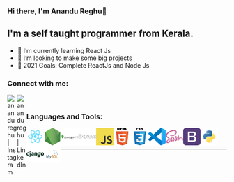 ### Hi there, I'm Anandu Reghu👋


## I'm a self taught programmer from Kerala.

- 🌱 I’m currently learning React Js
- 👯 I’m looking to make some big projects
- 🥅 2021 Goals: Complete ReactJs and Node Js
<!-- - ⚡ Fun fact: I love to draw and play guitar / drums -->


### Connect with me:

<!-- [<img align="left" alt="anandureghu.com" width="22px" src="https://raw.githubusercontent.com/iconic/open-iconic/master/svg/globe.svg" />][website] -->


[<img align="left" alt="anandureghu | Instagram" width="22px" src="https://image.flaticon.com/icons/png/512/1384/1384063.png" />][instagram]
[<img align="left" alt="anandureghu | LinkedIn" width="22px" src="https://image.flaticon.com/icons/png/512/174/174857.png" />][linkedin]


<br />

### Languages and Tools:

<img align="left" alt="React.js" width="40" height="40" src="https://raw.githubusercontent.com/github/explore/80688e429a7d4ef2fca1e82350fe8e3517d3494d/topics/react/react.png" />

<img align="left" alt="Node.js" width="40" height="40" src="https://raw.githubusercontent.com/github/explore/80688e429a7d4ef2fca1e82350fe8e3517d3494d/topics/nodejs/nodejs.png" />

<img align="left" alt="MongoDB" width="40" height="40" src="https://raw.githubusercontent.com/github/explore/80688e429a7d4ef2fca1e82350fe8e3517d3494d/topics/mongodb/mongodb.png" />

<img align="left" alt="Express" width="40" height="40" src="https://raw.githubusercontent.com/github/explore/80688e429a7d4ef2fca1e82350fe8e3517d3494d/topics/express/express.png" />

<img align="left" alt="JavaScript" width="40" height="40" src="https://raw.githubusercontent.com/github/explore/80688e429a7d4ef2fca1e82350fe8e3517d3494d/topics/javascript/javascript.png" />

<img align="left" alt="HTML5" width="40" height="40" src="https://raw.githubusercontent.com/github/explore/80688e429a7d4ef2fca1e82350fe8e3517d3494d/topics/html/html.png" />

<img align="left" alt="CSS3" width="40" height="40" src="https://raw.githubusercontent.com/github/explore/80688e429a7d4ef2fca1e82350fe8e3517d3494d/topics/css/css.png" />

<img align="left" alt="Visual Studio Code" width="40" height="40" src="https://raw.githubusercontent.com/github/explore/80688e429a7d4ef2fca1e82350fe8e3517d3494d/topics/visual-studio-code/visual-studio-code.png" />

<img align="left" alt="Sass" width="40" height="40" src="https://raw.githubusercontent.com/github/explore/80688e429a7d4ef2fca1e82350fe8e3517d3494d/topics/sass/sass.png" />

<img align="left" alt="Bootstrap" width="40" height="40" src="https://raw.githubusercontent.com/github/explore/80688e429a7d4ef2fca1e82350fe8e3517d3494d/topics/bootstrap/bootstrap.png" />

<img align="left" alt="Python" width="40" height="40" src="https://raw.githubusercontent.com/github/explore/80688e429a7d4ef2fca1e82350fe8e3517d3494d/topics/python/python.png" />


<img align="left" alt="Django" width="40" height="40" src="https://raw.githubusercontent.com/github/explore/80688e429a7d4ef2fca1e82350fe8e3517d3494d/topics/django/django.png" />

<img align="left" alt="MySQL" width="40" height="40" src="https://raw.githubusercontent.com/github/explore/80688e429a7d4ef2fca1e82350fe8e3517d3494d/topics/mysql/mysql.png" />






<br />
<br />

---

<!-- ################################################################################################################################################# -->
<!-- ################################################################################################################################################# -->
<!-- ################################################################################################################################################# -->

<!-- <img align="left" alt="Anandu Reghu GitHub Stats" src="https://github-readme-stats.codestackr.vercel.app/api?username=anandureghu&show_icons=true&hide_border=true" /> -->

<!-- ################################################################################################################################################# -->
<!-- ################################################################################################################################################# -->
<!-- ################################################################################################################################################# -->


<!-- --- -->

<!-- ### 📺 Latest YouTube Videos -->

<!-- YOUTUBE:START -->

<!-- YOUTUBE:END -->


<!-- --- -->

<!-- ### 📕 Latest Blog Posts -->

<!-- BLOG-POST-LIST:START -->

<!-- --- -->


<!-- <details>
  <summary>:zap: GitHub Stats</summary>

  <img align="left" alt="codeSTACKr's GitHub Stats" src="https://github-readme-stats.codestackr.vercel.app/api?username=codeSTACKr&show_icons=true&hide_border=true" />

</details> -->

<!-- [website]: https://anandureghu.com
[course]: http://anandureghu.com
[twitter]: https://twitter.com/anandureghu
[youtube]: https://youtube.com/anandureghu -->
[instagram]: https://instagram.com/k_r_1_4
[linkedin]: https://www.linkedin.com/in/anandureghu


